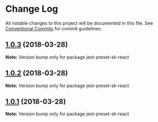 # Change Log

All notable changes to this project will be documented in this file.
See [Conventional Commits](https://conventionalcommits.org) for commit guidelines.

<a name="1.0.3"></a>
## [1.0.3](https://github.com/soenkekluth/jest-presets/compare/v1.0.2...v1.0.3) (2018-03-28)




**Note:** Version bump only for package jest-preset-sk-react

<a name="1.0.2"></a>
## [1.0.2](https://github.com/soenkekluth/jest-presets/compare/v1.0.1...v1.0.2) (2018-03-28)




**Note:** Version bump only for package jest-preset-sk-react

<a name="1.0.1"></a>
## [1.0.1](https://github.com/soenkekluth/jest-presets/compare/v1.0.0...v1.0.1) (2018-03-28)




**Note:** Version bump only for package jest-preset-sk-react
